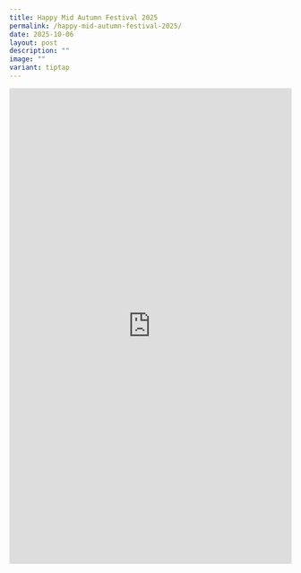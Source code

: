 ```yaml
---
title: Happy Mid Autumn Festival 2025
permalink: /happy-mid-autumn-festival-2025/
date: 2025-10-06
layout: post
description: ""
image: ""
variant: tiptap
---
```

<div class="iframe-wrapper">
<iframe style="border:none;overflow:hidden" height="850" width="100%" allowfullscreen="true" frameborder="0" src="https://www.facebook.com/plugins/video.php?height=314&amp;href=https%3A%2F%2Fwww.facebook.com%2Freel%2F1908238786392511%2F&amp;show_text=true&amp;width=560&amp;t=0"></iframe>
</div>
<p></p>